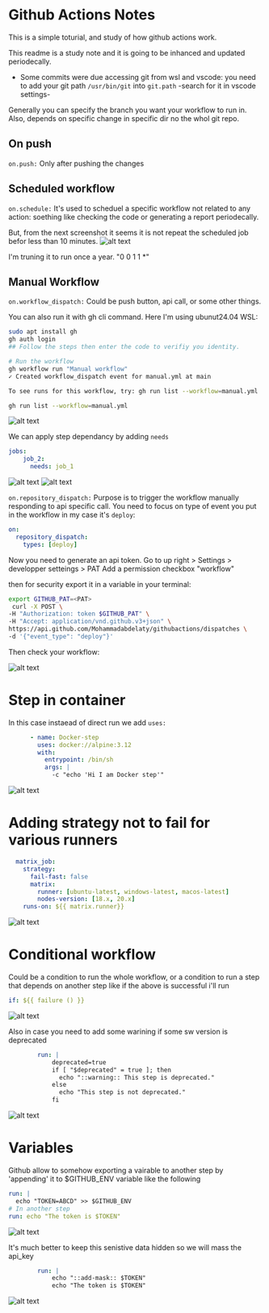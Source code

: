# Github Actions Notes

This is a simple toturial, and study of how github actions work.

This readme is a study note and it is going to be inhanced and updated periodecally.

* Some commits were due accessing git from wsl and vscode:
    you need to add your git path `/usr/bin/git` into `git.path` -search for it in vscode settings-

Generally you can specify the branch you want your workflow to run in. Also, depends on specific change in specific dir no the whol git repo.

## On push
`on.push:`
Only after pushing the changes

## Scheduled workflow
`on.schedule:`
It's used to scheduel a specific workflow not related to any action: soething like checking the code or generating a report periodecally.

But, from the next screenshot it seems it is not repeat the scheduled job befor less than 10 minutes.
![alt text](screens/image.png)

I'm truning it to run once a year.
"0 0 1 1 *"

## Manual Workflow
`on.workflow_dispatch:`
Could be push button, api call, or some other things.

You can also run it with gh cli command. 
Here I'm using ubunut24.04 WSL:

```bash
sudo apt install gh
gh auth login
## Follow the steps then enter the code to verifiy you identity.

# Run the workflow
gh workflow run "Manual workflow"
✓ Created workflow_dispatch event for manual.yml at main

To see runs for this workflow, try: gh run list --workflow=manual.yml

gh run list --workflow=manual.yml
```
![alt text](screens/image-1.png)

We can apply step dependancy by adding `needs` 
```yaml
jobs:
    job_2:
      needs: job_1
```
![alt text](screens/image-3.png)
![alt text](screens/image-4.png)


`on.repository_dispatch:`
Purpose is to trigger the workflow manually responding to api specific call.
You need to focus on type of event you put in the workflow in my case it's `deploy`:
```yaml
on:
  repository_dispatch:
    types: [deploy]
```

Now you need to generate an api token. Go to up right > Settings > developper setteings > PAT
Add a permission checkbox "workflow"

then for security export it in a variable in your terminal:

```bash
export GITHUB_PAT=<PAT>
 curl -X POST \
-H "Authorization: token $GITHUB_PAT" \
-H "Accept: application/vnd.github.v3+json" \
https://api.github.com/Mohammadabdelaty/githubactions/dispatches \
-d '{"event_type": "deploy"}'
```
Then check your workflow:

![alt text](screens/image-2.png)


# Step in container
In this case instaead of direct run we add `uses:`
```yaml
      - name: Docker-step
        uses: docker://alpine:3.12
        with:
          entrypoint: /bin/sh
          args: |
            -c "echo 'Hi I am Docker step'"
```
![alt text](screens/image-5.png)

# Adding strategy not to fail for various runners
```yaml
  matrix_job:
    strategy:
      fail-fast: false
      matrix:
        runner: [ubuntu-latest, windows-latest, macos-latest]
        nodes-version: [18.x, 20.x]
    runs-on: ${{ matrix.runner}}
```
![alt text](screens/image-6.png)

# Conditional workflow
Could be a condition to run the whole workflow, or a condition to run a step that depends on another step like if the above is successful i'll run
```yaml
if: ${{ failure () }}
```
![alt text](screens/image-7.png)

Also in case you need to add some warining if some sw version is deprecated
```yaml
        run: |
            deprecated=true
            if [ "$deprecated" = true ]; then
              echo "::warning:: This step is deprecated."
            else
              echo "This step is not deprecated."
            fi
```
![alt text](screens/image-8.png)

# Variables
Github allow to somehow exporting a vairable to another step by 'appending' it to $GITHUB_ENV variable like the following
```yaml
run: |
  echo "TOKEN=ABCD" >> $GITHUB_ENV
# In another step
run: echo "The token is $TOKEN"
```
![alt text](screens/image-9.png)

It's much better to keep this senistive data hidden so we will mass the api_key
```yaml
        run: |
            echo "::add-mask:: $TOKEN"
            echo "The token is $TOKEN"        
```

![alt text](screens/image-10.png)